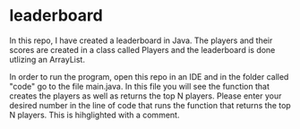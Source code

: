 # leaderboard

In this repo, I have created a leaderboard in Java. The players and their scores are created in a class called Players and the leaderboard is done utlizing an ArrayList. 

In order to run the program, open this repo in an IDE and in the folder called "code" go to the file main.java. In this file you will see the function that creates the players as well as returns the top N players. Please enter your desired number in the line of code that runs the function that returns the top N players. This is hihglighted with a comment. 
